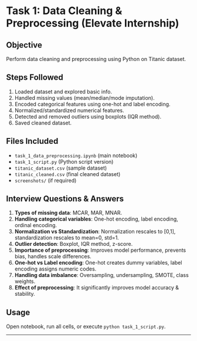 
# Task 1: Data Cleaning & Preprocessing (Elevate Internship)

## Objective
Perform data cleaning and preprocessing using Python on Titanic dataset.

## Steps Followed
1. Loaded dataset and explored basic info.
2. Handled missing values (mean/median/mode imputation).
3. Encoded categorical features using one-hot and label encoding.
4. Normalized/standardized numerical features.
5. Detected and removed outliers using boxplots (IQR method).
6. Saved cleaned dataset.

## Files Included
- `task_1_data_preprocessing.ipynb` (main notebook)
- `task_1_script.py` (Python script version)
- `titanic_dataset.csv` (sample dataset)
- `titanic_cleaned.csv` (final cleaned dataset)
- `screenshots/` (if required)

## Interview Questions & Answers
1. **Types of missing data**: MCAR, MAR, MNAR.
2. **Handling categorical variables**: One-hot encoding, label encoding, ordinal encoding.
3. **Normalization vs Standardization**: Normalization rescales to [0,1], standardization rescales to mean=0, std=1.
4. **Outlier detection**: Boxplot, IQR method, z-score.
5. **Importance of preprocessing**: Improves model performance, prevents bias, handles scale differences.
6. **One-hot vs Label encoding**: One-hot creates dummy variables, label encoding assigns numeric codes.
7. **Handling data imbalance**: Oversampling, undersampling, SMOTE, class weights.
8. **Effect of preprocessing**: It significantly improves model accuracy & stability.

## Usage
Open notebook, run all cells, or execute `python task_1_script.py`.

---
